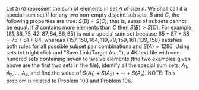 Let $S(A)$ represent the sum of elements in set $A$ of size $n$. We shall call it a special sum set if for any two non-empty disjoint subsets, $B$ and $C$, the following properties are true:
$S(B) \ne S(C)$; that is, sums of subsets cannot be equal.
If $B$ contains more elements than $C$ then $S(B) \gt S(C)$.
For example, $\{81, 88, 75, 42, 87, 84, 86, 65\}$ is not a special sum set because $65 + 87 + 88 = 75 + 81 + 84$, whereas $\{157, 150, 164, 119, 79, 159, 161, 139, 158\}$ satisfies both rules for all possible subset pair combinations and $S(A) = 1286$.
Using sets.txt (right click and "Save Link/Target As..."), a 4K text file with one-hundred sets containing seven to twelve elements (the two examples given above are the first two sets in the file), identify all the special sum sets, $A_1, A_2, \dots, A_k$, and find the value of $S(A_1) + S(A_2) + \cdots + S(A_k)$.
NOTE: This problem is related to Problem 103 and Problem 106.